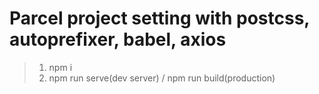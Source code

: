 # Parcel project setting with postcss, autoprefixer, babel, axios


> 1. npm i
> 2. npm run serve(dev server) / npm run build(production)
